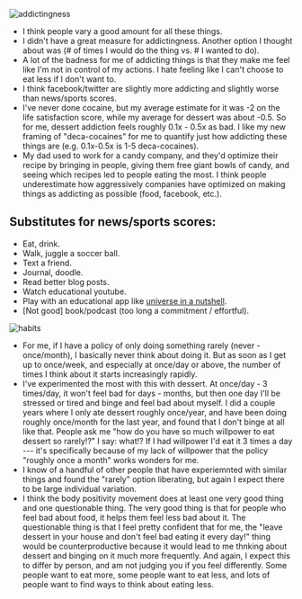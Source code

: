 ![addictingness](https://github.com/BillZito/billzito.github.io/blob/master/assets/IMG_4866.JPG?raw=true)

- I think people vary a good amount for all these things.
- I didn't have a great measure for addictingness. Another option I thought about was (# of times I would do the thing vs. # I wanted to do).
- A lot of the badness for me of addicting things is that they make me feel like I'm not in control of my actions. I hate feeling like I can't choose to eat less if I don't want to.
- I think facebook/twitter are slightly more addicting and slightly worse than news/sports scores.
- I've never done cocaine, but my average estimate for it was -2 on the life satisfaction score, while my average for dessert was about -0.5. So for me, dessert addiction feels roughly 0.1x - 0.5x as bad. I like my new framing of "deca-cocaines" for me to quantify just how addicting these things are (e.g. 0.1x-0.5x is 1-5 deca-cocaines).
- My dad used to work for a candy company, and they'd optimize their recipe by bringing in people, giving them free giant bowls of candy, and seeing which recipes led to people eating the most. I think people underestimate how aggressively companies have optimized on making things as addicting as possible (food, facebook, etc.). 


## Substitutes for news/sports scores:
- Eat, drink.
- Walk, juggle a soccer ball.
- Text a friend.
- Journal, doodle.
- Read better blog posts.
- Watch educational youtube.
- Play with an educational app like [universe in a nutshell](https://shop-us.kurzgesagt.org/products/universe-in-a-nutshell-app).
- [Not good] book/podcast (too long a commitment / effortful).


![habits](https://github.com/BillZito/billzito.github.io/blob/master/assets/IMG_4869.JPG?raw=true)

- For me, if I have a policy of only doing something rarely (never - once/month), I basically never think about doing it. But as soon as I get up to once/week, and especially at once/day or above, the number of times I think about it starts increasingly rapidly. 
- I've experimented the most with this with dessert. At once/day - 3 times/day, it won't feel bad for days - months, but then one day I'll be stressed or tired and binge and feel bad about myself. I did a couple years where I only ate dessert roughly once/year, and have been doing roughly once/month for the last year, and found that I don't binge at all like that. People ask me "how do you have so much willpower to eat dessert so rarely!?" I say: what!? If I had willpower I'd eat it 3 times a day --- it's specifically because of my lack of willpower that the policy "roughly once a month" works wonders for me.
- I know of a handful of other people that have experiemnted with similar things and found the "rarely" option liberating, but again I expect there to be large individual variation.
- I think the body positivity movement does at least one very good thing and one questionable thing. The very good thing is that for people who feel bad about food, it helps them feel less bad about it. The questionable thing is that I feel pretty confident that for me, the "leave dessert in your house and don't feel bad eating it every day!" thing would be counterproductive because it would lead to me thnking about dessert and binging on it much more frequently. And again, I expect this to differ by person, and am not judging you if you feel differently. Some people want to eat more, some people want to eat less, and lots of people want to find ways to think about eating less.
